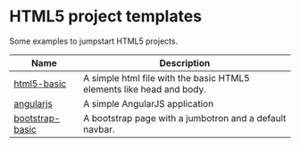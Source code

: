 # HTML5 project templates

Some examples to jumpstart HTML5 projects.

Name | Description
---- | -----------
[html5-basic](https://windsource.github.io/html5-project-templates/html5-basic/index.html) | A simple html file with the basic HTML5 elements like head and body.
[angularjs](https://windsource.github.io/html5-project-templates/angularjs/Default.html) | A simple AngularJS application
[bootstrap-basic](https://windsource.github.io/bootstrap-basic/html5-project-templates/index.html) | A bootstrap page with a jumbotron and a default navbar.
